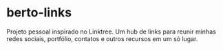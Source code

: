 # berto-links
Projeto pessoal inspirado no Linktree. Um hub de links para reunir minhas redes sociais, portfólio, contatos e outros recursos em um só lugar.
